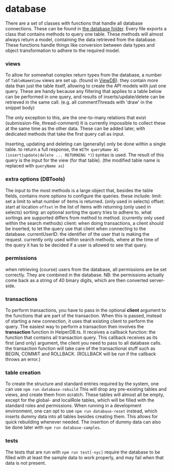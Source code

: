 # database

There are a set of classes with functions that handle all database connections. These can be found in [the database folder](/api/src/database).
Every file exports a class that contains methods to query one table. These methods will almost always return a model, containing the data retrieved from the database.
These functions handle things like conversion between data types and object transformation to adhere to the required model.

### views

To allow for somewhat complex return types from the database, a number of `TableNameView` views are set up. (found in [ViewDB](/api/src/database/ViewDB.ts)). they contain more data than just the table itself, allowing to create the API models with just one query.
These are handy because any filtering that applies to a table below can be performed in one query, and results of inserts/update/delete can be retrieved in the same call.
(e.g. all commentThreads with 'draw' in the snippet body)

The only exception to this, are the one-to-many relations that exist (submission-file, thread-comment)
It is currently impossible to collect these at the same time as the other data.
These can be added later, with dedicated methods that take the first query call as input.

Inserting, updating and deleting can (generally) only be done within a single table.
to return a full response, the ```WITH queryName AS (insert|update|delete ... RETURNING *)```) syntax is used.
The result of this query is the input for the view (for that table). (the modified table name is replaced with `queryName as`)

### extra options (DBTools)

The input to the most methods is a large object that, besides the table fields, contains more options to configure the queries.
these include:
	limit: set a limit to what number of items is returned. (only used in selects)
	offset: start at location `offset` in the list of items with returning (only used in selects)
	sorting: an optional sorting the query tries to adhere to. what sortings are supported differs from method to method. (currently only used within the search methods)
	client: when doing transactions, a client should be inserted, to let the query use that client when connecting to the database.
	currentUserID: the identifier of the user that is making the request. currently only used within search methods, where at the time of the query it has to be decided if a user is allowed to see that query.

### permissions
when retrieving (course) users from the database, all permissions are be set correctly. They are combined in the database.
NB: the permissions actually come back as a string of 40 binary digits, which are then converted server-side.

### transactions
To perform transactions, you have to pass in the optional **client** argument to the functions that are part of the transaction. When this is passed, instead of starting a new connection, it uses that existing client to perform the query. The easiest way to perform a transaction then involves the **transaction** function in HelperDB.ts. It receives a callback function: the function that contains all transaction query. This callback receives as its first (and only) argument, the client you need to pass to all database calls. the transaction function will take care of the transactional stuff such as BEGIN, COMMIT and ROLLBACK. (ROLLBACK will be run if the callback throws an error.)

### table creation
To create the structure and standard entries required by the system, one can use `npm run database-rebuild`
This will drop any pre-existing tables and views, and create them from scratch.
These tables will almost all be empty, except for the global- and localRole tables, which will be filled with the standard roles and permissions.
When running in a development environment, one can opt to use `npm run database-reset` instead, which inserts dummy data into all tables besides creating them. This allows for quick rebuilding whenever needed.
The insertion of dummy data can also be done later with `npm run database-samples`.

### tests
The tests that are run with `npm run test[-nyc]` require the database to be filled with at least the sample data to work properly, and may fail when that data is not present.
